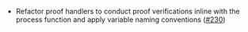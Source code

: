 - Refactor proof handlers to conduct proof verifications inline
  with the process function and apply variable naming conventions
  ([#230](https://github.com/cosmos/ibc-rs/issues/230))